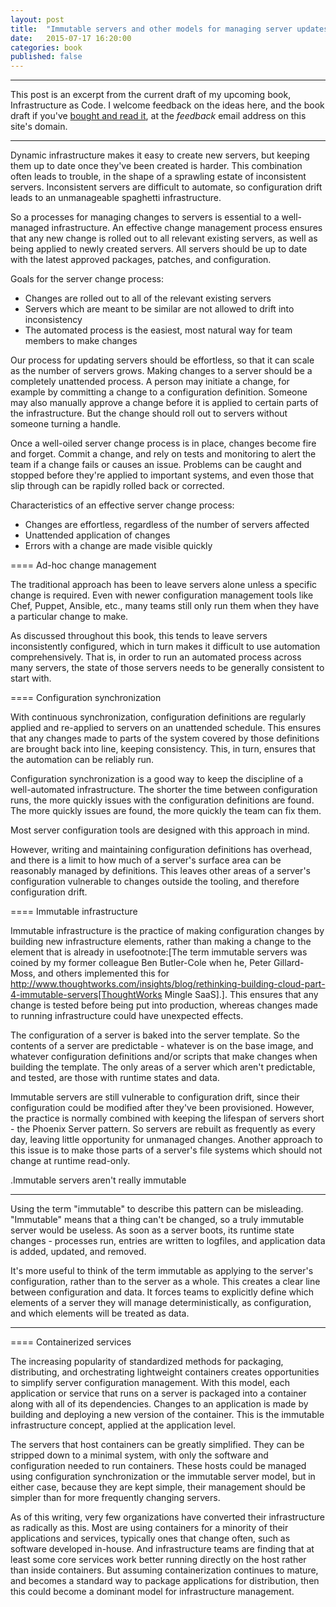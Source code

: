```yaml
---
layout: post
title:  "Immutable servers and other models for managing server updates"
date:   2015-07-17 16:20:00
categories: book
published: false
---
```


****
This post is an excerpt from the current draft of my upcoming book, Infrastructure as Code. I welcome feedback on the ideas here, and the book draft if you've [bought and read it](http://oreil.ly/1JKIBVe), at the _feedback_ email address on this site's domain.
****

Dynamic infrastructure makes it easy to create new servers, but keeping them up to date once they've been created is harder. This combination often leads to trouble, in the shape of a sprawling estate of inconsistent servers. Inconsistent servers are difficult to automate, so configuration drift leads to an unmanageable spaghetti infrastructure.

So a processes for managing changes to servers is essential to a well-managed infrastructure. An effective change management process ensures that any new change is rolled out to all relevant existing servers, as well as being applied to newly created servers. All servers should be up to date with the latest approved packages, patches, and configuration.

Goals for the server change process:

- Changes are rolled out to all of the relevant existing servers
- Servers which are meant to be similar are not allowed to drift into inconsistency
- The automated process is the easiest, most natural way for team members to make changes


Our process for updating servers should be effortless, so that it can scale as the number of servers grows. Making changes to a server should be a completely unattended process. A person may initiate a change, for example by committing a change to a configuration definition. Someone may also manually approve a change before it is applied to certain parts of the infrastructure. But the change should roll out to servers without someone turning a handle.

Once a well-oiled server change process is in place, changes become fire and forget. Commit a change, and rely on tests and monitoring to alert the team if a change fails or causes an issue. Problems can be caught and stopped before they're applied to important systems, and even those that slip through can be rapidly rolled back or corrected.

Characteristics of an effective server change process:

- Changes are effortless, regardless of the number of servers affected
- Unattended application of changes
- Errors with a change are made visible quickly


==== Ad-hoc change management

The traditional approach has been to leave servers alone unless a specific change is required. Even with newer configuration management tools like Chef, Puppet, Ansible, etc., many teams still only run them when they have a particular change to make.

As discussed throughout this book, this tends to leave servers inconsistently configured, which in turn makes it difficult to use automation comprehensively. That is, in order to run an automated process across many servers, the state of those servers needs to be generally consistent to start with.


==== Configuration synchronization

With continuous synchronization, configuration definitions are regularly applied and re-applied to servers on an unattended schedule. This ensures that any changes made to parts of the system covered by those definitions are brought back into line, keeping consistency. This, in turn, ensures that the automation can be reliably run.

Configuration synchronization is a good way to keep the discipline of a well-automated infrastructure. The shorter the time between configuration runs, the more quickly issues with the configuration definitions are found. The more quickly issues are found, the more quickly the team can fix them.

Most server configuration tools are designed with this approach in mind.

However, writing and maintaining configuration definitions has overhead, and there is a limit to how much of a server's surface area can be reasonably managed by definitions. This leaves other areas of a server's configuration vulnerable to changes outside the tooling, and therefore configuration drift.


==== Immutable infrastructure

Immutable infrastructure is the practice of making configuration changes by building new infrastructure elements, rather than making a change to the element that is already in usefootnote:[The term immutable servers was coined by my former colleague Ben Butler-Cole when he, Peter Gillard-Moss, and others implemented this for http://www.thoughtworks.com/insights/blog/rethinking-building-cloud-part-4-immutable-servers[ThoughtWorks Mingle SaaS].]. This ensures that any change is tested before being put into production, whereas changes made to running infrastructure could have unexpected effects.

The configuration of a server is baked into the server template. So the contents of a server are predictable - whatever is on the base image, and whatever configuration definitions and/or scripts that make changes when building the template. The only areas of a server which aren't predictable, and tested, are those with runtime states and data.

Immutable servers are still vulnerable to configuration drift, since their configuration could be modified after they've been provisioned. However, the practice is normally combined with keeping the lifespan of servers short - the Phoenix Server pattern. So servers are rebuilt as frequently as every day, leaving little opportunity for unmanaged changes. Another approach to this issue is to make those parts of a server's file systems which should not change at runtime read-only.


.Immutable servers aren't really immutable
***************************************************************
Using the term "immutable" to describe this pattern can be misleading. "Immutable" means that a thing can't be changed, so a truly immutable server would be useless. As soon as a server boots, its runtime state changes - processes run, entries are written to logfiles, and application data is added, updated, and removed.

It's more useful to think of the term immutable as applying to the server's configuration, rather than to the server as a whole. This creates a clear line between configuration and data. It forces teams to explicitly define which elements of a server they will manage deterministically, as configuration, and which elements will be treated as data.
***************************************************************


==== Containerized services

The increasing popularity of standardized methods for packaging, distributing, and orchestrating lightweight containers creates opportunities to simplify server configuration management. With this model, each application or service that runs on a server is packaged into a container along with all of its dependencies. Changes to an application is made by building and deploying a new version of the container. This is the immutable infrastructure concept, applied at the application level.

The servers that host containers can be greatly simplified. They can be stripped down to a minimal system, with only the software and configuration needed to run containers. These hosts could be managed using configuration synchronization or the immutable server model, but in either case, because they are kept simple, their management should be simpler than for more frequently changing servers.

As of this writing, very few organizations have converted their infrastructure as radically as this. Most are using containers for a minority of their applications and services, typically ones that change often, such as software developed in-house. And infrastructure teams are finding that at least some core services work better running directly on the host rather than inside containers. But assuming containerization continues to mature, and becomes a standard way to package applications for distribution, then this could become a dominant model for infrastructure management.
